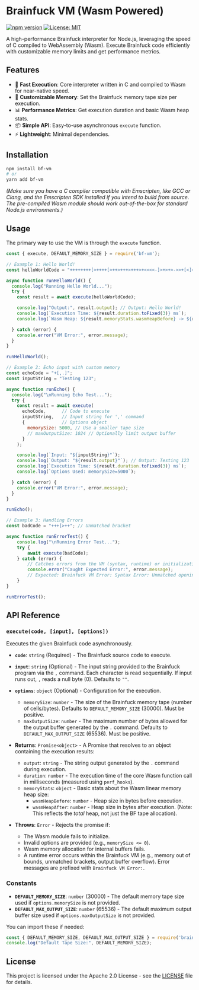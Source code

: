 # Brainfuck VM (Wasm Powered)

[![npm version](https://img.shields.io/npm/v/bf-vm.svg?style=flat-square)](https://www.npmjs.com/package/brainfuck-vm) 
[![License: MIT](https://img.shields.io/badge/License-Apache-yellow.svg?style=flat-square)](https://opensource.org/licenses/Apache-2.0)

A high-performance Brainfuck interpreter for Node.js, leveraging the speed of C compiled to WebAssembly (Wasm). Execute Brainfuck code efficiently with customizable memory limits and get performance metrics.

## Features

*   🚀 **Fast Execution**: Core interpreter written in C and compiled to Wasm for near-native speed.
*   🔧 **Customizable Memory**: Set the Brainfuck memory tape size per execution.
*   📊 **Performance Metrics**: Get execution duration and basic Wasm heap stats.
*   📦 **Simple API**: Easy-to-use asynchronous `execute` function.
*   ⚡ **Lightweight**: Minimal dependencies.

## Installation

```bash
npm install bf-vm
# or
yarn add bf-vm
```

*(Make sure you have a C compiler compatible with Emscripten, like GCC or Clang, and the Emscripten SDK installed if you intend to build from source. The pre-compiled Wasm module should work out-of-the-box for standard Node.js environments.)*

## Usage

The primary way to use the VM is through the `execute` function.

```javascript
const { execute, DEFAULT_MEMORY_SIZE } = require('bf-vm');

// Example 1: Hello World!
const helloWorldCode = "++++++++[>++++[>++>+++>+++>+<<<<-]>+>+>->>+[<]<-]>>.>---.+++++++..+++.>>.<-.<.+++.------.--------.>>+.>++.";

async function runHelloWorld() {
  console.log("Running Hello World...");
  try {
    const result = await execute(helloWorldCode);

    console.log("Output:", result.output); // Output: Hello World!
    console.log(`Execution Time: ${result.duration.toFixed(3)} ms`);
    console.log(`Wasm Heap: ${result.memoryStats.wasmHeapBefore} -> ${result.memoryStats.wasmHeapAfter} bytes`);

  } catch (error) {
    console.error("VM Error:", error.message);
  }
}

runHelloWorld();

// Example 2: Echo input with custom memory
const echoCode = "+[,.]";
const inputString = "Testing 123";

async function runEcho() {
  console.log("\nRunning Echo Test...");
  try {
    const result = await execute(
      echoCode,      // Code to execute
      inputString,   // Input string for ',' command
      {              // Options object
        memorySize: 5000, // Use a smaller tape size
        // maxOutputSize: 1024 // Optionally limit output buffer
      }
    );

    console.log(`Input: "${inputString}"`);
    console.log(`Output: "${result.output}"`); // Output: Testing 123
    console.log(`Execution Time: ${result.duration.toFixed(3)} ms`);
    console.log(`Options Used: memorySize=5000`);

  } catch (error) {
    console.error("VM Error:", error.message);
  }
}

runEcho();

// Example 3: Handling Errors
const badCode = "+++[>++"; // Unmatched bracket

async function runErrorTest() {
    console.log("\nRunning Error Test...");
    try {
        await execute(badCode);
    } catch (error) {
        // Catches errors from the VM (syntax, runtime) or initialization
        console.error("Caught Expected Error:", error.message);
        // Expected: Brainfuck VM Error: Syntax Error: Unmatched opening bracket '['. (Code: -5)
    }
}

runErrorTest();

```

## API Reference

### `execute(code, [input], [options])`

Executes the given Brainfuck code asynchronously.

*   **`code`**: `string` (Required) - The Brainfuck source code to execute.
*   **`input`**: `string` (Optional) - The input string provided to the Brainfuck program via the `,` command. Each character is read sequentially. If input runs out, `,` reads a null byte (0). Defaults to `""`.
*   **`options`**: `object` (Optional) - Configuration for the execution.
    *   `memorySize`: `number` - The size of the Brainfuck memory tape (number of cells/bytes). Defaults to `DEFAULT_MEMORY_SIZE` (30000). Must be positive.
    *   `maxOutputSize`: `number` - The maximum number of bytes allowed for the output buffer generated by the `.` command. Defaults to `DEFAULT_MAX_OUTPUT_SIZE` (65536). Must be positive.

*   **Returns**: `Promise<object>` - A Promise that resolves to an object containing the execution results:
    *   `output`: `string` - The string output generated by the `.` command during execution.
    *   `duration`: `number` - The execution time of the core Wasm function call in milliseconds (measured using `perf_hooks`).
    *   `memoryStats`: `object` - Basic stats about the Wasm linear memory heap size:
        *   `wasmHeapBefore`: `number` - Heap size in bytes before execution.
        *   `wasmHeapAfter`: `number` - Heap size in bytes after execution. (Note: This reflects the *total* heap, not just the BF tape allocation).

*   **Throws**: `Error` - Rejects the promise if:
    *   The Wasm module fails to initialize.
    *   Invalid options are provided (e.g., `memorySize <= 0`).
    *   Wasm memory allocation for internal buffers fails.
    *   A runtime error occurs within the Brainfuck VM (e.g., memory out of bounds, unmatched brackets, output buffer overflow). Error messages are prefixed with `Brainfuck VM Error:`.

### Constants

*   **`DEFAULT_MEMORY_SIZE`**: `number` (30000) - The default memory tape size used if `options.memorySize` is not provided.
*   **`DEFAULT_MAX_OUTPUT_SIZE`**: `number` (65536) - The default maximum output buffer size used if `options.maxOutputSize` is not provided.

You can import these if needed:

```javascript
const { DEFAULT_MEMORY_SIZE, DEFAULT_MAX_OUTPUT_SIZE } = require('brainfuck-vm');
console.log("Default Tape Size:", DEFAULT_MEMORY_SIZE);
```

## License

This project is licensed under the Apache 2.0 License - see the [LICENSE](LICENSE) file for details.
